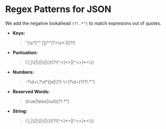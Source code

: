 # Regex Patterns for JSON

We add the negative lookahead <code>(?!.*")</code> to match 
expresions out of quotes.

* **Keys:** 
    > <p> "(\s*[^" [])*"(?=\s*:)|(?!) </p>

* **Puntuation:**
    > <p> (:|,|\[|\]|\{|\})(?![^<]*>|[^<>]*<\/) </p>

* **Numbers:** 
    > <p> -?\d+\.?\d*([eE]?[-\+]?\d+)?(?!.*") </p>

* **Reserved Words:**
    > <p> (true|false|null)(?!.*") </p>

* **String:**
    > <p>  (:|,|\[|\]|\{|\})(?![^<]*>|[^<>]*<\/) </p>
